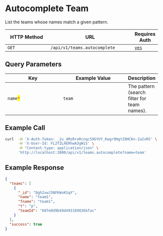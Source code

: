 # Autocomplete Team

List the teams whose names match a given pattern.

<table><thead><tr><th width="163">HTTP Method</th><th width="289">URL</th><th>Requires Auth</th></tr></thead><tbody><tr><td><code>GET</code></td><td><code>/api/v1/teams.autocomplete</code></td><td><a href="../../authentication-endpoints/"><code>yes</code></a></td></tr></tbody></table>

## Query Parameters

<table><thead><tr><th width="195.33333333333331">Key</th><th width="227">Example Value</th><th>Description</th></tr></thead><tbody><tr><td><code>name</code><mark style="color:red;"><code>*</code></mark></td><td><code>team</code></td><td>The pattern (search filter for team names).</td></tr></tbody></table>

## Example Call

```bash
curl  -H 'X-Auth-Token: _2u_4MzRroRcnqc59GYUY_Kwgr9HgtZ9HCKn-2aIvMJ' \
      -H 'X-User-Id: FL2fZL4ERhwA3gWiS' \
      -H "Content-type: application/json" \
      'http://localhost:3000/api/v1/teams.autocomplete?name=team'
```

## Example Response

```json
{
  "teams": [
    {
      "_id": "Dgh2xwJ3NFKWvKSqY",
      "name": "team1",
      "fname": "team1",
      "t": "p",
      "teamId": "607e0d9b49d493189836bfac"
    }
  ],
  "success": true
}
```
